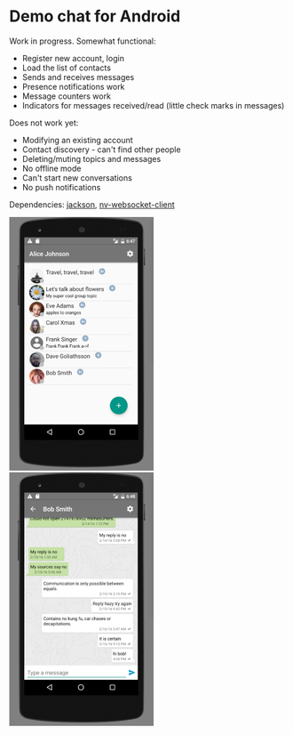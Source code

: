 # Demo chat for Android

Work in progress. Somewhat functional:

* Register new account, login
* Load the list of contacts
* Sends and receives messages
* Presence notifications work
* Message counters work
* Indicators for messages received/read (little check marks in messages)

Does not work yet:

* Modifying an existing account
* Contact discovery - can't find other people
* Deleting/muting topics and messages
* No offline mode
* Can't start new conversations
* No push notifications

Dependencies: [jackson](https://github.com/FasterXML/jackson), [nv-websocket-client](https://github.com/TakahikoKawasaki/nv-websocket-client)

<img src="pic-contacts-20160217.png" alt="App screenshot - contacts" width="260" />
<img src="pic-messages-20160217.png" alt="App screenshot - contacts" width="260" />
